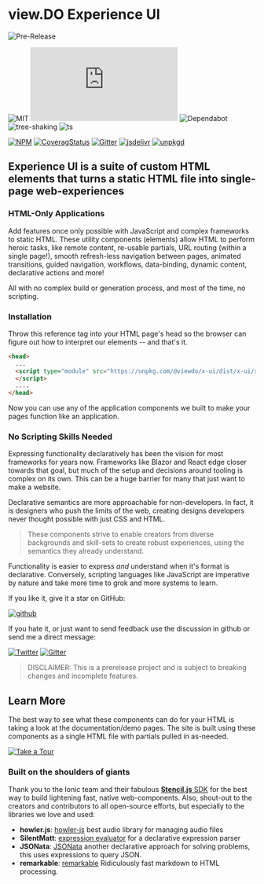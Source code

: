 # view.DO Experience UI

![Pre-Release](https://via.placeholder.com/728x50/2d8dc9/FFFFFF?text=PREVIEW+RELEASE:ALPHA+0.2)

![MIT](https://badgen.net/github/license/viewdo/x-ui?icon=github)
![size](https://badgen.net/badgesize/normal/file-url/unpkg.com/@viewdo/x-ui/dist/x-ui/x-ui.esm.js?icon=sourcegraph&color=blue)
![Dependabot](https://badgen.net/badge/icon/dependabot?icon=dependabot&label)
![tree-shaking](https://badgen.net/badge/tree-shaking/enabled?icon=packagephobia)
![ts](https://badgen.net/badge/icon/typescript?icon=typescript&label)

[![NPM](https://badgen.net/npm/v/@viewdo/x-ui?icon&color=blue)](https://www.npmjs.com/package/@viewdo/x-ui)
[![CoveragStatus](https://badgen.net/coveralls/c/github/viewdo/x-ui?icon=codecov&color=blue)](https://coveralls.io/github/viewdo/x-ui)
[![Gitter](https://badgen.net/badge/chat/on%20gitter?icon=gitter)](https://gitter.im/viewdo/x-ui)
[![jsdelivr](https://badgen.net/badge/jsdelivr/CDN?icon=jsdelivr&color=blue)](https://cdn.jsdelivr.net/npm/@viewdo/x-ui/+esm)
[![unpkgd](https://badgen.net/badge/unpkg/CDN)](https://unpkg.com/browse/@viewdo/x-ui)

## Experience UI is a suite of custom HTML elements that turns a static HTML file into single-page web-experiences

### HTML-Only Applications

Add features once only possible with JavaScript and complex frameworks to static HTML. These utility components (elements) allow HTML to perform heroic tasks, like remote content, re-usable partials, URL routing (within a single page!), smooth refresh-less navigation between pages, animated transitions, guided navigation, workflows, data-binding, dynamic content, declarative actions and more!

All with no complex build or generation process, and most of the time, no scripting.

### Installation

Throw this reference tag into your HTML page's head so the browser can figure out how to interpret our elements -- and that's it.

```html
<head>
  ...
  <script type="module" src="https://unpkg.com/@viewdo/x-ui/dist/x-ui/x-ui.esm.js">
  </script>
  ....
</head>
```

Now you can use any of the application components we built to make your pages function like an application.

### No Scripting Skills Needed

Expressing functionality declaratively has been the vision for most frameworks for years now. Frameworks like Blazor and React edge closer towards that goal, but much of the setup and decisions around tooling is complex on its own. This can be a huge barrier for many that just want to make a website.

Declarative semantics are more approachable for non-developers. In fact, it is designers who push the limits of the web, creating designs developers never thought possible with just CSS and HTML.

> These components strive to enable creators from diverse backgrounds and skill-sets to create robust experiences, using the semantics they already understand.

Functionality is easier to express _and_ understand when it's format is declarative. Conversely, scripting languages like JavaScript are imperative by nature and take more time to grok and more systems to learn.

If you like it, give it a star on GitHub:

[![github](https://badgen.net/badge/github/★?icon=github&color=blue)](https://github.com/viewdo/x-ui)

If you hate it, or just want to send feedback use the discussion in github or send me a direct message:

[![Twitter](https://badgen.net/badge/tweet/me?icon=twitter&color=blue)](https://twitter.com/logrythmik)
[![Gitter](https://badgen.net/badge/chat/with%20me%20on%20gitter?icon=gitter)](https://gitter.im/viewdo/x-ui)

> DISCLAIMER: This is a prerelease project and is subject to breaking changes and incomplete features.

## Learn More

The best way to see what these components can do for your HTML is taking a look at the documentation/demo pages. The site is built using these components as a single HTML file with partials pulled in as-needed.

[![Take a Tour](https://badgen.net/badge/@viewdo/x-ui:%20demo?color=blue)](https://demo.x-ui.dev)

### Built on the shoulders of giants

Thank you to the Ionic team and their fabulous [**Stencil.js** SDK](https://stenciljs.com) for the best way to build lightening fast, native web-components. Also, shout-out to the creators and contributors to all open-source efforts, but especially to the libraries we love and used:

- **howler.js**: [howler-js](https://github.com/goldfire/howler.js) best audio library for managing audio files
- **SilentMatt**: [expression evaluator](https://github.com/silentmatt/expr-eval) for a declarative expression parser
- **JSONata**: [JSONata](https://jsonata.org/) another declarative approach for solving problems, this uses expressions to query JSON.
- **remarkable**: [remarkable](https://jonschlinkert.github.io/remarkable/demo/) Ridiculously fast markdown to HTML processing.
